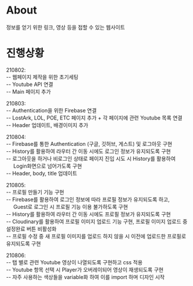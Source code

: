 # About
정보를 얻기 위한 링크, 영상 등을 접할 수 있는 웹사이트

# 진행상황
210802:  
-- 웹페이지 제작을 위한 초기세팅  
-- Youtube API 연결  
-- Main 페이지 추가

210803:  
-- Authentication을 위한 Firebase 연결  
-- LostArk, LOL, POE, ETC 페이지 추가 + 각 페이지에 관련 Youtube 목록 연결  
-- Header 업데이트, 배경이미지 추가  

210804:  
-- Firebase를 통한 Authentication (구글, 깃허브, 게스트) 및 로그아웃 구현  
-- History를 활용하여 라우터 간 이동 시에도 로그인 정보가 유지되도록 구현   
-- 로그아웃을 하거나 비로그인 상태로 페이지 진입 시도 시 History를 활용하여  
&nbsp;&nbsp;&nbsp;&nbsp;&nbsp;Login화면으로 넘어가도록 구현  
-- Header, body, title 업데이트  

210805:  
-- 프로필 만들기 기능 구현  
-- Firebase를 활용하여 로그인 정보에 따라 프로필 정보가 유지되도록 하고,  
&nbsp;&nbsp;&nbsp;&nbsp;&nbsp;Guest로 로그인 시 프로필 기능 이용 불가하도록 구현  
-- History를 활용하여 라우터 간 이동 시에도 프로필 정보가 유지되도록 구현  
-- Cloudinary를 활용하여 프로필 이미지 업로드 기능 구현, 프로필 이미지 업로드 중 설정완료 버튼 비활성화  
-- 프로필 수정 중 새 프로필 이미지를 업로드 하지 않을 시 이전에 업로드한 프로필로 유지되도록 구현  

210806:  
-- 탭 별로 관련 Youtube 영상이 나열되도록 구현하고 css 적용   
-- Youtube 항목 선택 시 Player가 오버레이되어 영상이 재생되도록 구현  
-- 자주 사용하는 색상들을 variable화 하여 이를 import 하며 디자인 시작
